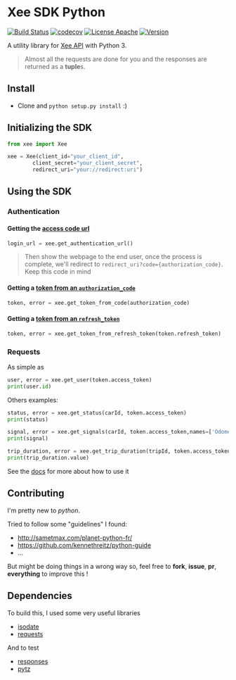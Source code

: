 #  Xee SDK Python

[![Build Status](https://travis-ci.org/quentin7b/xee-sdk-python.svg?branch=master)](https://travis-ci.org/quentin7b/xee-sdk-python)
[![codecov](https://codecov.io/gh/quentin7b/xee-sdk-python/branch/master/graph/badge.svg)](https://codecov.io/gh/quentin7b/xee-sdk-python)
[![License Apache](https://img.shields.io/badge/License-Apache%202.0-green.svg?style=flat)](./LICENSE)
[![Version](https://img.shields.io/badge/Version-3.0.2-blue.svg?style=flat)](https://github.com/quentin7b/xee-sdk-python/releases/tag/3.0.2)

A utility library for [Xee API](https://dev.xee.com) with Python 3.

> Almost all the requests are done for you and the responses are returned as a **tuple**s.

## Install

* Clone and `python setup.py install` :) 

## Initializing the SDK

```python
from xee import Xee

xee = Xee(client_id="your_client_id", 
		client_secret="your_client_secret", 
		redirect_uri="your://redirect:uri")
```

## Using the SDK

### Authentication

#### Getting the [access code url](https://github.com/xee-lab/xee-api-docs/tree/master/api/api/v3/auth/auth.md)

```python
login_url = xee.get_authentication_url()
```

> Then show the webpage to the end user, once the process is complete, we'll redirect to `redirect_uri?code={authorization_code}`. Keep this code in mind

#### Getting a [token from an `authorization_code`](https://github.com/xee-lab/xee-api-docs/tree/master/api/api/v3/auth/access_token.md)

```python
token, error = xee.get_token_from_code(authorization_code)
```

#### Getting a [token from an `refresh_token`](https://github.com/xee-lab/xee-api-docs/tree/master/api/api/v3/auth/access_token.md)

```python
token, error = xee.get_token_from_refresh_token(token.refresh_token)
```
### Requests

As simple as

```python
user, error = xee.get_user(token.access_token)
print(user.id)
```

Others examples:

```python
status, error = xee.get_status(carId, token.access_token)
print(status)
```

```python
signal, error = xee.get_signals(carId, token.access_token,names=['Odometer', 'FuelLevel'])
print(signal)
```

```python
trip_duration, error = xee.get_trip_duration(tripId, token.access_token)
print(trip_duration.value)
```

See the [docs](https://github.com/quentin7b/xee-sdk-python/docs) for more about how to use it

## Contributing

I'm pretty new to *python*.

Tried to follow some "guidelines" I found:
- http://sametmax.com/planet-python-fr/
- https://github.com/kennethreitz/python-guide
- ...
 
But might be doing things in a wrong way so, feel free to **fork**, **issue**, **pr**, **everything** to improve this !

## Dependencies

To build this, I used some very useful libraries
- [isodate](https://pypi.python.org/pypi/isodate)
- [requests](https://pypi.python.org/pypi/requests)

And to test
- [responses](https://pypi.python.org/pypi/responses)
- [pytz](https://pypi.python.org/pypi/pytz)
